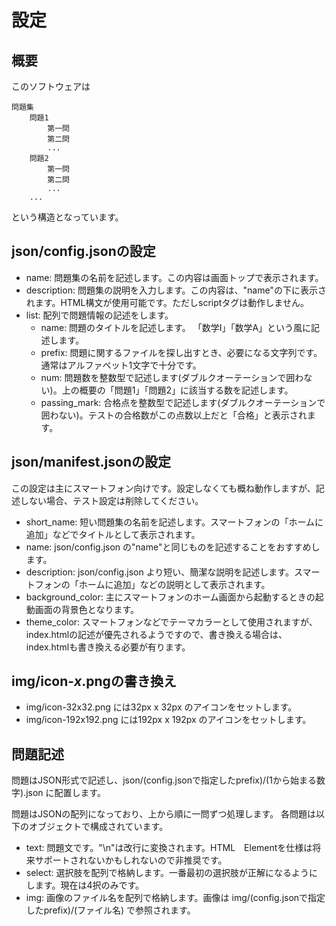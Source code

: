 # 設定
## 概要
このソフトウェアは

    問題集
        問題1
            第一問
            第二問
            ...
        問題2
            第一問
            第二問
            ...
        ...

という構造となっています。

## json/config.jsonの設定

* name: 問題集の名前を記述します。この内容は画面トップで表示されます。
* description: 問題集の説明を入力します。この内容は、"name"の下に表示されます。HTML構文が使用可能です。ただしscriptタグは動作しません。
* list: 配列で問題情報の記述をします。
    * name: 問題のタイトルを記述します。  「数学I」「数学A」という風に記述します。
    * prefix: 問題に関するファイルを探し出すとき、必要になる文字列です。通常はアルファベット1文字で十分です。
    * num: 問題数を整数型で記述します(ダブルクオーテーションで囲わない)。上の概要の「問題1」「問題2」に該当する数を記述します。
    * passing_mark: 合格点を整数型で記述します(ダブルクオーテーションで囲わない)。テストの合格数がこの点数以上だと「合格」と表示されます。

## json/manifest.jsonの設定

この設定は主にスマートフォン向けです。設定しなくても概ね動作しますが、記述しない場合、テスト設定は削除してください。

* short_name: 短い問題集の名前を記述します。スマートフォンの「ホームに追加」などでタイトルとして表示されます。
* name: json/config.json の"name"と同じものを記述することをおすすめします。
* description: json/config.json より短い、簡潔な説明を記述します。スマートフォンの「ホームに追加」などの説明として表示されます。
* background_color: 主にスマートフォンのホーム画面から起動するときの起動画面の背景色となります。
* theme_color: スマートフォンなどでテーマカラーとして使用されますが、index.htmlの記述が優先されるようですので、書き換える場合は、index.htmlも書き換える必要が有ります。

## img/icon-*x*.pngの書き換え

* img/icon-32x32.png には32px x 32px のアイコンをセットします。
* img/icon-192x192.png には192px x 192px のアイコンをセットします。

## 問題記述
問題はJSON形式で記述し、json/(config.jsonで指定したprefix)/(1から始まる数字).json に配置します。

問題はJSONの配列になっており、上から順に一問ずつ処理します。
各問題は以下のオブジェクトで構成されています。

* text: 問題文です。"\n"は改行に変換されます。HTML　Elementを仕様は将来サポートされないかもしれないので非推奨です。
* select: 選択肢を配列で格納します。一番最初の選択肢が正解になるようにします。現在は4択のみです。
* img: 画像のファイル名を配列で格納します。画像は img/(config.jsonで指定したprefix)/(ファイル名) で参照されます。
